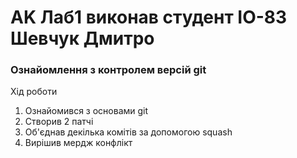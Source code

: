 # AK Лаб1 виконав студент ІО-83 Шевчук Дмитро

### Ознайомлення з контролем версій git

Хід роботи
1. Ознайомився з основами git 
2. Створив 2 патчі
3. Об'єднав декілька комітів за допомогою squash
4. Вирішив мердж конфлікт
